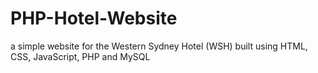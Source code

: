 # PHP-Hotel-Website
a simple website for the Western Sydney Hotel (WSH) built using HTML, CSS, JavaScript, PHP and MySQL
